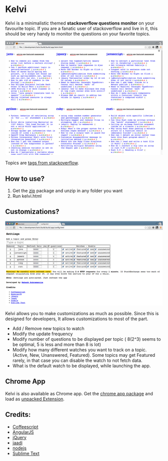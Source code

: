 # Kelvi

Kelvi is a minimalistic themed **stackoverflow questions monitor** on your favourite topic. If you are a fanatic user of stackoverflow and live in it, this should be very handy to monitor the questions on your favorite topics.

![Alt text](imgs/kelvi-dashboard-1.png)

Topics are [tags from stackoverflow](https://stackoverflow.com/tags).


## How to use?

1. Get the [zip](build/kelvi-1.0.zip) package and unzip in any folder you want
2. Run kelvi.html

## Customizations?

![Alt text](imgs/kelvi-dashboard-config-1.png)

Kelvi allows you to make customizations as much as possible. Since this is designed for developers, It allows customizations to most of the part. 

* Add / Remove new topics to watch
* Modify the update frequency
* Modify number of questions to be displayed per topic ( 8(2^3) seems to be optimal, 5 is less and more than 8 is lot)
* Modify how many different watches you want to track on a topic. (Active, New, Unanswered, Featured). Some topics may get Featured rarely, in that case you can disable the watch to not fetch data.
* What is the default watch to be displayed, while launching the app.

## Chrome App

Kelvi is also available as Chrome app. Get the [chrome app package](build/kelvi-chrome-app-1.0.zip) and load as [unpacked Extension](http://developer.chrome.com/extensions/getstarted.html#unpacked).


## Credits:

* [Coffeescript](http://coffeescript.org/)
* [AngularJS](http://angularjs.org/)
* [jQuery](http://jquery.com/)
* [jaadi](https://github.com/msubra/jaadi)
* [nodejs](http://nodejs.org/)
* [Sublime Text](http://www.sublimetext.com/)


